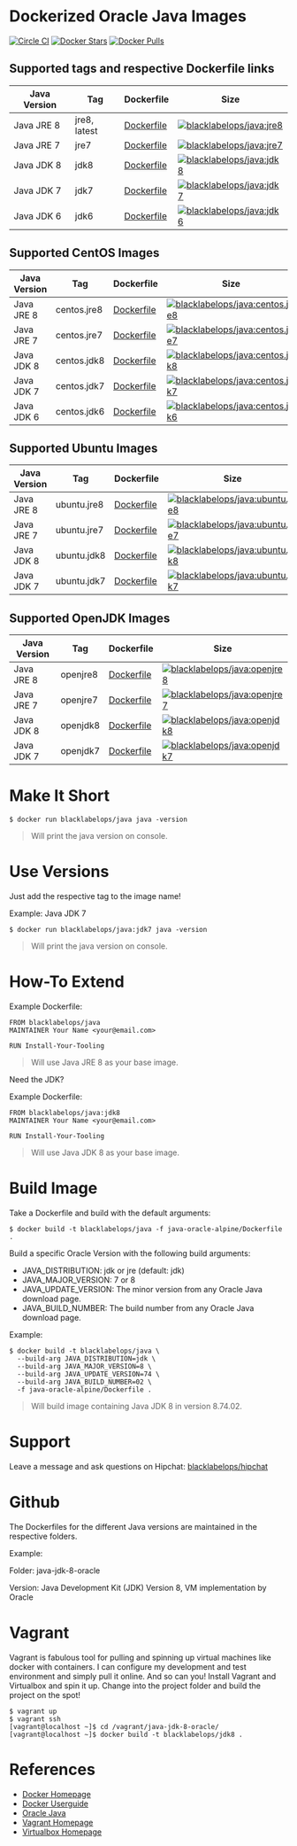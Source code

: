 # Dockerized Oracle Java Images

[![Circle CI](https://circleci.com/gh/blacklabelops/java/tree/master.svg?style=shield)](https://circleci.com/gh/blacklabelops/java/tree/master) [![Docker Stars](https://img.shields.io/docker/stars/blacklabelops/java.svg)](https://hub.docker.com/r/blacklabelops/java/) [![Docker Pulls](https://img.shields.io/docker/pulls/blacklabelops/java.svg)](https://hub.docker.com/r/blacklabelops/java/)

## Supported tags and respective Dockerfile links

| Java Version | Tag          | Dockerfile | Size |
|--------------|--------------|------------|------|
| Java JRE 8   | jre8, latest | [Dockerfile](https://github.com/blacklabelops/java/blob/master/java-oracle-alpine/Dockerfile) | [![blacklabelops/java:jre8](https://badge.imagelayers.io/blacklabelops/java:jre8.svg)](https://imagelayers.io/?images=blacklabelops/java:jre8 'blacklabelops/java:jre8') |
| Java JRE 7   | jre7         | [Dockerfile](https://github.com/blacklabelops/java/blob/master/java-oracle-alpine/Dockerfile) | [![blacklabelops/java:jre7](https://badge.imagelayers.io/blacklabelops/java:jre7.svg)](https://imagelayers.io/?images=blacklabelops/java:jre7 'blacklabelops/java:jre7') |
| Java JDK 8   | jdk8         | [Dockerfile](https://github.com/blacklabelops/java/blob/master/java-oracle-alpine/Dockerfile) | [![blacklabelops/java:jdk8](https://badge.imagelayers.io/blacklabelops/java:jdk8.svg)](https://imagelayers.io/?images=blacklabelops/java:jdk8 'blacklabelops/java:jdk8') |
| Java JDK 7   | jdk7         | [Dockerfile](https://github.com/blacklabelops/java/blob/master/java-oracle-alpine/Dockerfile) | [![blacklabelops/java:jdk7](https://badge.imagelayers.io/blacklabelops/java:jdk7.svg)](https://imagelayers.io/?images=blacklabelops/java:jdk7 'blacklabelops/java:jdk7') |
| Java JDK 6   | jdk6         | [Dockerfile](https://github.com/blacklabelops/java/blob/master/java-jdk-6-alpine/Dockerfile) | [![blacklabelops/java:jdk6](https://badge.imagelayers.io/blacklabelops/java:jdk6.svg)](https://imagelayers.io/?images=blacklabelops/java:jdk6 'blacklabelops/java:jdk6') |

## Supported CentOS Images

| Java Version | Tag | Dockerfile | Size |
|--------------|-----|------------|------|
| Java JRE 8 | centos.jre8 | [Dockerfile](https://github.com/blacklabelops/java/blob/master/java-oracle-centos/Dockerfile) | [![blacklabelops/java:centos.jre8](https://badge.imagelayers.io/blacklabelops/java:centos.jre8.svg)](https://imagelayers.io/?images=blacklabelops/java:centos.jre8 'blacklabelops/java:centos.jre8') |
| Java JRE 7 | centos.jre7 | [Dockerfile](https://github.com/blacklabelops/java/blob/master/java-oracle-centos/Dockerfile) | [![blacklabelops/java:centos.jre7](https://badge.imagelayers.io/blacklabelops/java:centos.jre7.svg)](https://imagelayers.io/?images=blacklabelops/java:centos.jre7 'blacklabelops/java:centos.jre7') |
| Java JDK 8 | centos.jdk8 | [Dockerfile](https://github.com/blacklabelops/java/blob/master/java-oracle-centos/Dockerfile) | [![blacklabelops/java:centos.jdk8](https://badge.imagelayers.io/blacklabelops/java:centos.jdk8.svg)](https://imagelayers.io/?images=blacklabelops/java:centos.jdk8 'blacklabelops/java:centos.jdk8') |
| Java JDK 7 | centos.jdk7 | [Dockerfile](https://github.com/blacklabelops/java/blob/master/java-oracle-centos/Dockerfile) | [![blacklabelops/java:centos.jdk7](https://badge.imagelayers.io/blacklabelops/java:centos.jdk7.svg)](https://imagelayers.io/?images=blacklabelops/java:centos.jdk7 'blacklabelops/java:centos.jdk7') |
| Java JDK 6 | centos.jdk6 | [Dockerfile](https://github.com/blacklabelops/java/blob/master/java-oracle-centos/Dockerfile) | [![blacklabelops/java:centos.jdk6](https://badge.imagelayers.io/blacklabelops/java:centos.jdk6.svg)](https://imagelayers.io/?images=blacklabelops/java:centos.jdk6 'blacklabelops/java:centos.jdk6') |

## Supported Ubuntu Images

| Java Version | Tag | Dockerfile | Size |
|--------------|-----|------------|------|
| Java JRE 8 | ubuntu.jre8 | [Dockerfile](https://github.com/blacklabelops/java/blob/master/java-oracle-ubuntu/Dockerfile) | [![blacklabelops/java:ubuntu.jre8](https://badge.imagelayers.io/blacklabelops/java:ubuntu.jre8.svg)](https://imagelayers.io/?images=blacklabelops/java:ubuntu.jre8 'blacklabelops/java:ubuntu.jre8') |
| Java JRE 7 | ubuntu.jre7 | [Dockerfile](https://github.com/blacklabelops/java/blob/master/java-oracle-ubuntu/Dockerfile) | [![blacklabelops/java:ubuntu.jre7](https://badge.imagelayers.io/blacklabelops/java:ubuntu.jre7.svg)](https://imagelayers.io/?images=blacklabelops/java:ubuntu.jre7 'blacklabelops/java:ubuntu.jre7') |
| Java JDK 8 | ubuntu.jdk8 | [Dockerfile](https://github.com/blacklabelops/java/blob/master/java-oracle-ubuntu/Dockerfile) | [![blacklabelops/java:ubuntu.jdk8](https://badge.imagelayers.io/blacklabelops/java:ubuntu.jdk8.svg)](https://imagelayers.io/?images=blacklabelops/java:ubuntu.jdk8 'blacklabelops/java:ubuntu.jdk8') |
| Java JDK 7 | ubuntu.jdk7 | [Dockerfile](https://github.com/blacklabelops/java/blob/master/java-oracle-ubuntu/Dockerfile) | [![blacklabelops/java:ubuntu.jdk7](https://badge.imagelayers.io/blacklabelops/java:ubuntu.jdk7.svg)](https://imagelayers.io/?images=blacklabelops/java:ubuntu.jdk7 'blacklabelops/java:ubuntu.jdk7') |

## Supported OpenJDK Images

| Java Version | Tag | Dockerfile | Size |
|--------------|-----|------------|------|
| Java JRE 8 | openjre8 | [Dockerfile](https://github.com/blacklabelops/java/blob/master/java-openjdk/Dockerfile) | [![blacklabelops/java:openjre8](https://badge.imagelayers.io/blacklabelops/java:openjre8.svg)](https://imagelayers.io/?images=blacklabelops/java:openjre8 'blacklabelops/java:openjre8') |
| Java JRE 7 | openjre7 | [Dockerfile](https://github.com/blacklabelops/java/blob/master/java-openjdk/Dockerfile) | [![blacklabelops/java:openjre7](https://badge.imagelayers.io/blacklabelops/java:openjre7.svg)](https://imagelayers.io/?images=blacklabelops/java:openjre7 'blacklabelops/java:openjre7') |
| Java JDK 8 | openjdk8 | [Dockerfile](https://github.com/blacklabelops/java/blob/master/java-openjdk/Dockerfile) | [![blacklabelops/java:openjdk8](https://badge.imagelayers.io/blacklabelops/java:openjdk8.svg)](https://imagelayers.io/?images=blacklabelops/java:openjdk8 'blacklabelops/java:openjdk8') |
| Java JDK 7 | openjdk7 | [Dockerfile](https://github.com/blacklabelops/java/blob/master/java-openjdk/Dockerfile) | [![blacklabelops/java:openjdk7](https://badge.imagelayers.io/blacklabelops/java:openjdk7.svg)](https://imagelayers.io/?images=blacklabelops/java:openjdk7 'blacklabelops/java:openjdk7') |

# Make It Short

~~~~
$ docker run blacklabelops/java java -version
~~~~

> Will print the java version on console.

# Use Versions

Just add the respective tag to the image name!

Example: Java JDK 7

~~~~
$ docker run blacklabelops/java:jdk7 java -version
~~~~

> Will print the java version on console.

# How-To Extend

Example Dockerfile:

~~~~
FROM blacklabelops/java
MAINTAINER Your Name <your@email.com>

RUN Install-Your-Tooling
~~~~

> Will use Java JRE 8 as your base image.

Need the JDK?

Example Dockerfile:

~~~~
FROM blacklabelops/java:jdk8
MAINTAINER Your Name <your@email.com>

RUN Install-Your-Tooling
~~~~

> Will use Java JDK 8 as your base image.

# Build Image

Take a Dockerfile and build with the default arguments:

~~~~
$ docker build -t blacklabelops/java -f java-oracle-alpine/Dockerfile .
~~~~

Build a specific Oracle Version with the following build arguments:

* JAVA_DISTRIBUTION: jdk or jre (default: jdk)
* JAVA_MAJOR_VERSION: 7 or 8
* JAVA_UPDATE_VERSION: The minor version from any Oracle Java download page.
* JAVA_BUILD_NUMBER: The build number from any Oracle Java download page.

Example:

~~~~
$ docker build -t blacklabelops/java \
  --build-arg JAVA_DISTRIBUTION=jdk \
  --build-arg JAVA_MAJOR_VERSION=8 \
  --build-arg JAVA_UPDATE_VERSION=74 \
  --build-arg JAVA_BUILD_NUMBER=02 \
  -f java-oracle-alpine/Dockerfile .
~~~~

> Will build image containing Java JDK 8 in version 8.74.02.

# Support

Leave a message and ask questions on Hipchat: [blacklabelops/hipchat](https://www.hipchat.com/geogBFvEM)

# Github

The Dockerfiles for the different Java versions are maintained in the respective folders.

Example:

Folder: java-jdk-8-oracle

Version: Java Development Kit (JDK) Version 8, VM implementation by Oracle

# Vagrant

Vagrant is fabulous tool for pulling and spinning up virtual machines like docker with containers. I can configure my development and test environment and simply pull it online. And so can you! Install Vagrant and Virtualbox and spin it up. Change into the project folder and build the project on the spot!

~~~~
$ vagrant up
$ vagrant ssh
[vagrant@localhost ~]$ cd /vagrant/java-jdk-8-oracle/
[vagrant@localhost ~]$ docker build -t blacklabelops/jdk8 .
~~~~

# References

* [Docker Homepage](https://www.docker.com/)
* [Docker Userguide](https://docs.docker.com/userguide/)
* [Oracle Java](https://java.com/de/download/)
* [Vagrant Homepage](https://www.vagrantup.com/)
* [Virtualbox Homepage](https://www.virtualbox.org/)

